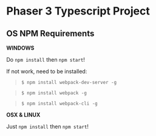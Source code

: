 # Phaser 3 Typescript Project

## OS NPM Requirements
**WINDOWS**

Do `npm install` then `npm start`!

If not work, need to be installed:

> `$ npm install webpack-dev-server -g`

> `$ npm install webpack -g`

> `$ npm install webpack-cli -g`

**OSX & LINUX**

Just `npm install` then `npm start`!
